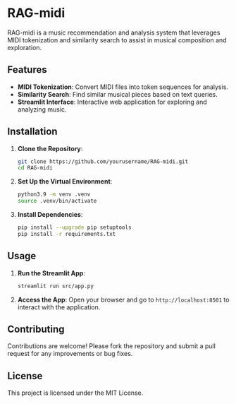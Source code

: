 # RAG-midi

RAG-midi is a music recommendation and analysis system that leverages MIDI tokenization and similarity search to assist in musical composition and exploration.

## Features

- **MIDI Tokenization**: Convert MIDI files into token sequences for analysis.
- **Similarity Search**: Find similar musical pieces based on text queries.
- **Streamlit Interface**: Interactive web application for exploring and analyzing music.

## Installation

1. **Clone the Repository**:
   ```bash
   git clone https://github.com/yourusername/RAG-midi.git
   cd RAG-midi
   ```

2. **Set Up the Virtual Environment**:
   ```bash
   python3.9 -m venv .venv
   source .venv/bin/activate
   ```

3. **Install Dependencies**:
   ```bash
   pip install --upgrade pip setuptools
   pip install -r requirements.txt
   ```

## Usage

1. **Run the Streamlit App**:
   ```bash
   streamlit run src/app.py
   ```

2. **Access the App**:
   Open your browser and go to `http://localhost:8501` to interact with the application.

## Contributing

Contributions are welcome! Please fork the repository and submit a pull request for any improvements or bug fixes.

## License

This project is licensed under the MIT License.